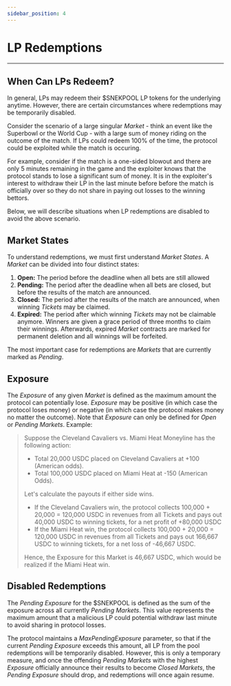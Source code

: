 ```yaml
---
sidebar_position: 4
---
```


# LP Redemptions

---

## When Can LPs Redeem?

In general, LPs may redeem their $SNEKPOOL LP tokens for the underlying anytime. However, there are certain circumstances where redemptions may be temporarily disabled.

Consider the scenario of a large singular *Market* - think an event like the Superbowl or the World Cup - with a large sum of money riding on the outcome of the match. If LPs could redeem 100% of the time, the protocol could be exploited while the match is occuring. 

For example, consider if the match is a one-sided blowout and there are only 5 minutes remaining in the game and the exploiter knows that the protocol stands to lose a significant sum of money. It is in the exploiter's interest to withdraw their LP in the last minute before before the match is officially over so they do not share in paying out losses to the winning bettors.

Below, we will describe situations when LP redemptions are disabled to avoid the above scenario.

## Market States

To understand redemptions, we must first understand *Market States*. A *Market* can be divided into four distinct states:

1. **Open:** The period before the deadline when all bets are still allowed
2. **Pending:** The period after the deadline when all bets are closed, but before the results of the match are announced.
3. **Closed:** The period after the results of the match are announced, when winning *Tickets* may be claimed.
4. **Expired:** The period after which winning *Tickets* may not be claimable anymore. Winners are given a grace period of three months to claim their winnings. Afterwards, expired *Market* contracts are marked for permanent deletion and all winnings will be forfeited.

The most important case for redemptions are *Markets* that are currently marked as *Pending*.

## Exposure 

The *Exposure* of any given *Market* is defined as the maximum amount the protocol can potentially lose. *Exposure* may be positive (in which case the protocol loses money) or negative (in which case the protocol makes money no matter the outcome). Note that *Exposure* can only be defined for *Open* or *Pending Markets*. Example:

> Suppose the Cleveland Cavaliers vs. Miami Heat Moneyline has the following action:
>
> * Total 20,000 USDC placed on Cleveland Cavaliers at +100 (American odds).
> * Total 100,000 USDC placed on Miami Heat at -150 (American Odds).
>
> Let's calculate the payouts if either side wins.
>
> * If the Cleveland Cavaliers win, the protocol collects 100,000 + 20,000 = 120,000 USDC in revenues from all Tickets and pays out 40,000 USDC to winning tickets, for a net profit of +80,000 USDC
> * If the Miami Heat win, the protocol collects 100,000 + 20,000 = 120,000 USDC in revenues from all Tickets and pays out 166,667 USDC to winning tickets, for a net loss of -46,667 USDC.
>
> Hence, the Exposure for this Market is 46,667 USDC, which would be realized if the Miami Heat win.

## Disabled Redemptions

The *Pending Exposure* for the $SNEKPOOL is defined as the sum of the exposure across all currently *Pending Markets*. This value represents the maximum amount that a malicious LP could potential withdraw last minute to avoid sharing in protocol losses.

The protocol maintains a *MaxPendingExposure* parameter, so that if the current *Pending Exposure* exceeds this amount, all LP from the pool redemptions will be temporarily disabled. However, this is only a temporary measure, and once the offending *Pending Markets* with the highest *Exposure* officially announce their results to become *Closed Markets*, the *Pending Exposure* should drop, and redemptions will once again resume.
